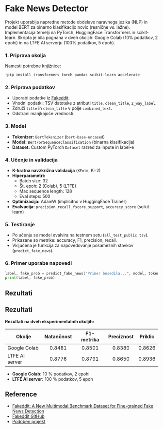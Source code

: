 # Fake News Detector

Projekt uporablja napredne metode obdelave naravnega jezika (NLP) in model BERT za binarno klasifikacijo novic (resnične vs. lažne). Implementacija temelji na PyTorch, HuggingFace Transformers in scikit-learn. Skripta je bila pognana v dveh okoljih: Google Colab (10% podatkov, 2 epohi) in na LTFE AI serverju (100% podatkov, 5 epoh).


### 1. Priprava okolja

Namesti potrebne knjižnice:
```python
!pip install transformers torch pandas scikit-learn accelerate
```

### 2. Priprava podatkov

- Uporabi podatke iz [Fakeddit](https://github.com/entitize/Fakeddit).
- Vhodni podatki: TSV datoteke z atributi `title`, `clean_title`, `2_way_label`.
- Združi `title` in `clean_title` v polje `combined_text`.
- Odstrani manjkajoče vrednosti.

### 3. Model

- **Tokenizer:** `BertTokenizer` (`bert-base-uncased`)
- **Model:** `BertForSequenceClassification` (binarna klasifikacija)
- **Dataset:** Custom PyTorch `Dataset` razred za inpute in label-e

### 4. Učenje in validacija

- **K-kratna navzkrižna validacija** (`KFold`, K=2)
- **Hiperparametri:**
  - Batch size: 32
  - Št. epoh: 2 (Colab), 5 (LTFE)
  - Max sequence length: 128
  - Eval steps: 500
- **Optimizacija:** AdamW (implicitno v HuggingFace Trainer)
- **Evalvacija:** `precision_recall_fscore_support`, `accuracy_score` (scikit-learn)

### 5. Testiranje

- Po učenju se model evalvira na testnem setu (`all_test_public.tsv`).
- Prikazane so metrike: accuracy, F1, precision, recall.
- Vključena je funkcija za napovedovanje posameznih stavkov (`predict_fake_news`).

### 6. Primer uporabe napovedi

```python
label, fake_prob = predict_fake_news("Primer besedila...", model, tokenizer, device)
print(label, fake_prob)
```

## Rezultati

## Rezultati

**Rezultati na dveh eksperimentalnih okoljih:**

| Okolje           | Natančnost | F1-metrika | Preciznost | Priklic |
|------------------|:----------:|:----------:|:----------:|:-------:|
| Google Colab     |   0.8481   |   0.8501   |   0.8380   | 0.8626  |
| LTFE AI server   |   0.8776   |   0.8791   |   0.8650   | 0.8936  |

- **Google Colab:** 10 % podatkov, 2 epohi
- **LTFE AI server:** 100 % podatkov, 5 epoh

## Reference

- [Fakeddit: A New Multimodal Benchmark Dataset for Fine-grained Fake News Detection](https://arxiv.org/abs/1911.03854)
- [Fakeddit GitHub](https://github.com/entitize/Fakeddit)
- [Podoben projekt](https://github.com/prathameshmahankal/Fake-News-Detection-Using-BERT)